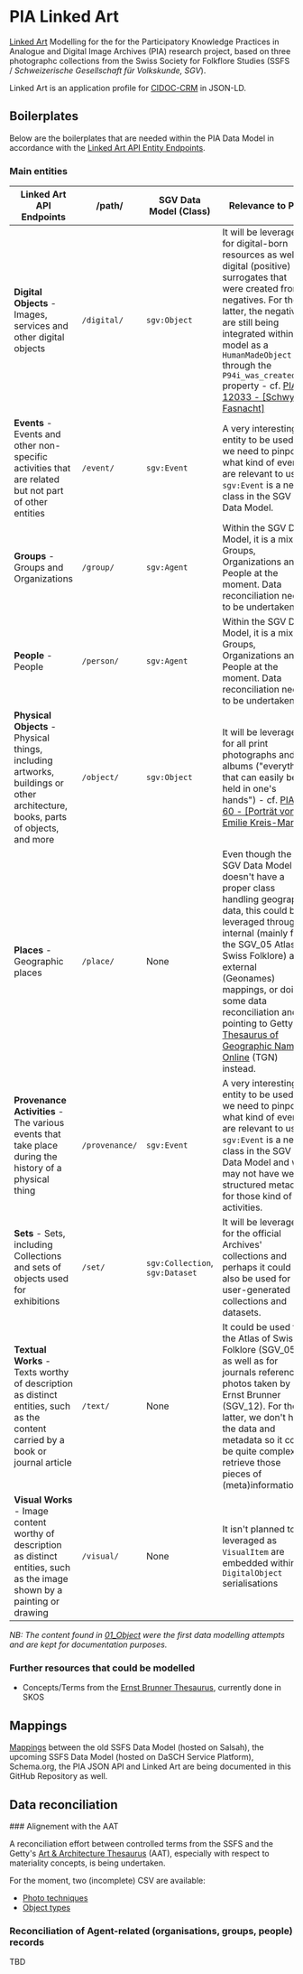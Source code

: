 # PIA Linked Art
[Linked Art](https://linked.art) Modelling for the for the Participatory Knowledge Practices in Analogue and Digital Image Archives (PIA) research project, based on three photographc collections from the Swiss Society for Folkflore Studies (SSFS / _Schweizerische Gesellschaft für Volkskunde, SGV_). 

Linked Art is an application profile for [CIDOC-CRM](https://cidoc-crm.org/) in JSON-LD. 

## Boilerplates

Below are the boilerplates that are needed within the PIA Data Model in accordance with the [Linked Art API Entity Endpoints](https://linked.art/api/1.0/endpoint/).

### Main entities

| **Linked Art API Endpoints**                                                                                                   | **/path/**     | **SGV Data Model (Class)**      | **Relevance to PIA**                                                                                                                                                                                                                                                                                                                            |
|--------------------------------------------------------------------------------------------------------------------------------|----------------|---------------------------------|-------------------------------------------------------------------------------------------------------------------------------------------------------------------------------------------------------------------------------------------------------------------------------------------------------------------------------------------------|
| **Digital Objects** - Images, services and other digital objects                                                               | `/digital/`    | `sgv:Object`                    | It will be leveraged for digital-born resources as well as digital (positive) surrogates that were created from negatives. For the latter, the negatives are still being integrated within the model as a `HumanMadeObject` through the `P94i_was_created_by` property - cf. [PIA ID 12033 - [Schwyzer Fasnacht]](modelling/digital/12033.json) |
| **Events** - Events and other non-specific activities that are related but not part of other entities                          | `/event/`      | `sgv:Event`                     | A very interesting entity to be used, we need to pinpoint what kind of events are relevant to us as `sgv:Event` is a new class in the SGV Data Model.                                                                                                                                                                                           |
| **Groups** - Groups and Organizations                                                                                          | `/group/`      | `sgv:Agent`                     | Within the SGV Data Model, it is a mix of Groups, Organizations and People at the moment. Data reconciliation needs to be undertaken.                                                                                                                                                                                                           |
| **People** - People                                                                                                            | `/person/`     | `sgv:Agent`                     | Within the SGV Data Model, it is a mix of Groups, Organizations and People at the moment. Data reconciliation needs to be undertaken.                                                                                                                                                                                                           |
| **Physical Objects** - Physical things, including artworks, buildings or other architecture, books, parts of objects, and more | `/object/`     | `sgv:Object`                    | It will be leveraged for all print photographs and albums ("everything that can easily be held in one's hands") - cf. [PIA ID 60 - [Porträt von Emilie Kreis-Martz]](modelling/object/60.json).                                                                                                                                                                                                                                |
| **Places** - Geographic places                                                                                                 | `/place/`      | None                            | Even though the SGV Data Model doesn't have a proper class handling geographic data, this could be leveraged through internal (mainly for the SGV_05 Atlas of Swiss Folklore) and external (Geonames) mappings, or doing some data reconciliation and pointing to Getty's [Thesaurus of Geographic Names Online](https://www.getty.edu/research/tools/vocabularies/tgn/index.html) (TGN) instead.                                                                                                                                  |
| **Provenance Activities** - The various events that take place during the history of a physical thing                          | `/provenance/` | `sgv:Event`                     | A very interesting entity to be used, we need to pinpoint what kind of events are relevant to us as `sgv:Event` is a new class in the SGV Data Model and we may not have well-structured metadata for those kind of activities.                                                                                                                 |
| **Sets** - Sets, including Collections and sets of objects used for exhibitions                                                | `/set/`        | `sgv:Collection`, `sgv:Dataset` | It will be leveraged for the official Archives' collections and perhaps it could also be used for user-generated collections and datasets.                                                                                                                                                                                                      |
| **Textual Works** - Texts worthy of description as distinct entities, such as the content carried by a book or journal article | `/text/`       | None                            | It could be used for the Atlas of Swiss Folklore (SGV_05) as well as for journals referencing photos taken by Ernst Brunner (SGV_12). For the latter, we don't have the data and metadata so it could be quite complex to retrieve those pieces of (meta)information.                                                                           |
| **Visual Works** - Image content worthy of description as distinct entities, such as the image shown by a painting or drawing  | `/visual/`     | None                            | It isn't planned to be leveraged as `VisualItem` are embedded within `DigitalObject` serialisations                                                                                                                                                                                                                                             |

*NB: The content found in [01_Object](modelling/01_Object/) were the first data modelling attempts and are kept for documentation purposes.* 

### Further resources that could be modelled

- Concepts/Terms from the [Ernst Brunner Thesaurus](https://vocab.participatory-archives.ch/), currently done in SKOS

## Mappings

[Mappings](mapping/mappings.md) between the old SSFS Data Model (hosted on Salsah), the upcoming SSFS Data Model (hosted on DaSCH Service Platform), Schema.org, the PIA JSON API and Linked Art are being documented in this GitHub Repository as well. 

## Data reconciliation

### Alignement with the AAT 

A reconciliation effort between controlled terms from the SSFS and the Getty's [Art & Architecture Thesaurus](https://www.getty.edu/research/tools/vocabularies/aat/) (AAT), especially with respect to materiality concepts, is being undertaken. 

For the moment, two (incomplete) CSV are available: 

- [Photo techniques](reconciliation/aat/technology_hasModel.csv)
- [Object types](reconciliation/aat/objecttype_hasObjecttype.csv)

### Reconciliation of Agent-related (organisations, groups, people) records 

TBD

